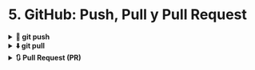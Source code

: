# 5. GitHub: Push, Pull y Pull Request

<details>
  <summary><strong>🔁 git push</strong></summary>

  **Función**: Envía los cambios desde tu repositorio local al repositorio remoto (por ejemplo, GitHub).

  **Usos comunes**:
  - `git push`: hace un envío básico.
  - `git push -u origin <rama>`: establece la rama remota como predeterminada para futuros `push`.
  - `git push -f`: fuerza el envío (⚠️ puede sobrescribir cambios de otros).
  - `git push -d origin <rama>`: elimina una rama en el repositorio remoto.
</details>
<details>
  <summary><strong>⬇️ git pull</strong></summary>

  **Función**: Descarga y fusiona los cambios desde el repositorio remoto al repositorio local.

  **Usos comunes**:
  - `git pull`: trae y fusiona la rama remota vinculada.
  - `git pull origin <rama>`: trae cambios de una rama específica del remoto.
  - `git pull --all`: trae cambios de todas las ramas remotas.

  💥 **Advertencia**: si tu versión local tiene cambios distintos, pueden generarse conflictos que tendrás que resolver manualmente.
</details>

<details>
  <summary><strong>🔃 Pull Request (PR)</strong></summary>

  **Definición**: Es una solicitud para que los cambios realizados en una rama (por ejemplo, `feature`) sean revisados y fusionados en otra rama (como `main` o `develop`).

  **Cómo se hace**:
  1. Subes tu rama con `git push`.

     <img src="https://edteam-media.s3.amazonaws.com/community/original/a82fdc37-4541-4f99-bfd4-71e1f215c12e.png" width="400"/>

  2. En GitHub, vas a la pestaña **Pull Requests** y haces clic en **New Pull Request**.
  
     <img src="https://david-estevez.gitbooks.io/the-git-the-bad-and-the-ugly/content/assets/github-pr-04.png" width="400"/>

  3. Seleccionas las ramas origen y destino, y describes los cambios.
  
     <img src="https://truth.bahamut.com.tw/s01/202406/0ee9ab85b1ae1edd3dd718db0ca318ea.PNG" width="400"/>

  **Buenas prácticas**:
  - Enfocar la PR en una sola funcionalidad o mejora.
  - Explicar claramente los cambios usando texto, capturas de pantalla, GIF o video demostrativo.

  **Revisión de PR**:
  - Brindar comentarios claros y constructivos.
  - Evaluar si el cambio funciona correctamente y está bien integrado en el contexto del proyecto.
</details>